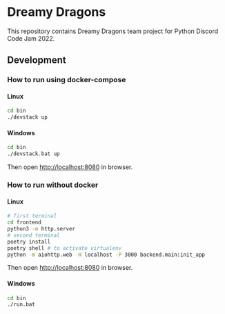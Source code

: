 # Dreamy Dragons

This repository contains Dreamy Dragons team project for Python Discord Code Jam 2022.

## Development

### How to run using docker-compose

#### Linux

```bash
cd bin
./devstack up
```

#### Windows

```bat
cd bin
./devstack.bat up
```

Then open <http://localhost:8080> in browser.

### How to run without docker

#### Linux

```bash
# first terminal
cd frontend
python3 -m http.server
# second terminal
poetry install
poetry shell # to activate virtualenv
python -m aiohttp.web -H localhost -P 3000 backend.main:init_app
```

Then open <http://localhost:8080> in browser.

#### Windows

```bat
cd bin
./run.bat
```
